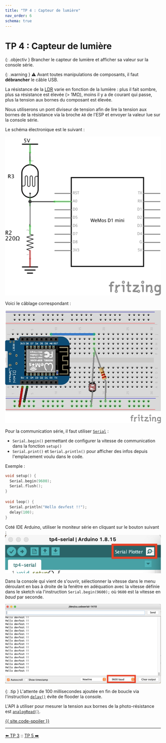 ```yaml
---
title: "TP 4 : Capteur de lumière"
nav_order: 6
schema: true
---
```


# TP 4 : Capteur de lumière

{: .objectiv }
Brancher le capteur de lumière et afficher sa valeur sur la console série.

{: .warning }
⚠️ Avant toutes manipulations de composants, il faut **débrancher** le câble USB.

La résistance de la [LDR](https://en.wikipedia.org/wiki/Photoresistor) varie en fonction de la lumière : plus il fait sombre, plus sa résistance est élevée (> 1MΩ), moins il y a de courant qui passe, plus la tension aux bornes du composant est élevée.

Nous utiliserons un pont diviseur de tension afin de lire la tension aux bornes de la résistance via la broche `A0` de l'ESP et envoyer la valeur lue sur la console série.

Le schéma électronique est le suivant :

![schema-tp4](resources/tp4-schema.jpg)

Voici le câblage correspondant :

![montage-tp4](resources/tp4-montage.jpg)

Pour la communication série, il faut utiliser [`Serial`](https://www.arduino.cc/reference/en/language/functions/communication/serial/) :
  - `Serial.begin()` permettant de configurer la vitesse de communication dans la fonction `setup()`
  - `Serial.print()` et `Serial.println()` pour afficher des infos depuis l'emplacement voulu dans le code.

Exemple :
```c
void setup() {
  Serial.begin(9600);
  Serial.flush();
}

void loop() {
  Serial.println("Hello devfest !!");
  delay(100);
}
```

Coté IDE Arduino, utiliser le moniteur série en cliquant sur le bouton suivant :
![bouton](resources/tp4-bouton.jpg)

Dans la console qui vient de s'ouvrir, sélectionner la vitesse dans le menu déroulant en bas à droite de la fenêtre en adéquation avec la vitesse définie dans le sketch via l'instruction `Serial.begin(9600);` où `9600` est la vitesse en _baud_ par seconde.

![console](resources/tp4-serial.jpg)

{: .tip }
L'attente de 100 millisecondes ajoutée en fin de boucle via l'instruction [`delay()`](https://www.arduino.cc/reference/en/language/functions/time/delay/) évite de flooder la console.

L'API à utiliser pour mesurer la tension aux bornes de la photo-résistance est [`analogRead()`](https://www.arduino.cc/reference/en/language/functions/analog-io/analogread/).

[{{ site.code-spoiler }}](tp4_code.md)

----
[⬅️ TP 3](tp3.md) :: [TP 5 ➡️](tp5.md)
